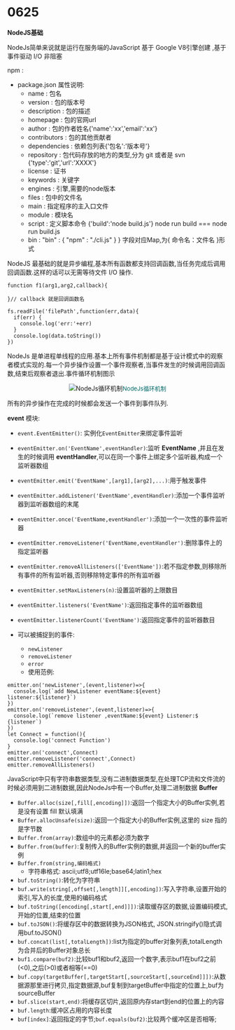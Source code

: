0625
===
**NodeJS基础**

NodeJs简单来说就是运行在服务端的JavaScript 基于 Google V8引擎创建 ,基于事件驱动 I/O 非阻塞

npm : 
- package.json 属性说明:
  - name : 包名
  - version : 包的版本号
  - description : 包的描述
  - homepage : 包的官网url
  - author : 包的作者姓名{'name':'xx','email':'xx'}
  - contributors : 包的其他贡献者
  - dependencies : 依赖包列表{'包名':'版本号'}
  - repository : 包代码存放的地方的类型,分为 git 或者是 svn {'type':'git','url':'XXXX'}
  - license : 证书
  - keywords : 关键字
  - engines : 引擎,需要的node版本
  - files : 包中的文件名
  - main : 指定程序的主入口文件
  - module : 模块名
  - script : 定义脚本命令 {'build':'node build.js'} node run build === node run build.js
  - bin : "bin" : { "npm" : "./cli.js" } } 字段对应Map,为{ 命令名：文件名 }形式


NodeJS 最基础的就是异步编程,基本所有函数都支持回调函数,当任务完成后调用回调函数.这样的话可以无需等待文件 I/O 操作.
```
function f1(arg1,arg2,callback){

}// callback 就是回调函数名

fs.readFile('filePath',function(err,data){
  if(err) {
    console.log('err:'+err)
  }
  console.log(data.toString())
})
```
NodeJs 是单进程单线程的应用.基本上所有事件机制都是基于设计模式中的观察者模式实现的.每一个异步操作设置一个事件观察者,当事件发生的时候调用回调函数,结束后观察者退出.事件循环机制图示
<center><img src = "https://www.runoob.com/wp-content/uploads/2015/09/event_loop.jpg" title = "NodeJs循环机制"><span><font color = '#006666' size = '2'>NodeJs循环机制</font></span></center>

所有的异步操作在完成的时候都会发送一个事件到事件队列.

**event** 模块:
- `event.EventEmitter()`: 实例化`EventEmitter`来绑定事件监听
- `eventEmitter.on('EventName',eventHandler)`:监听 **EventName** ,并且在发生的时候调用 **eventHandler**,可以在同一个事件上绑定多个监听器,构成一个监听器数组
- `eventEmitter.emit('EventName',[arg1],[arg2],...)`:用于触发事件
- `eventEmitter.addListener('EventName',eventHandler)`:添加一个事件监听器到监听器数组的末尾
- `eventEmitter.once('EventName,eventHandler')`:添加一个一次性的事件监听器
- `eventEmitter.removeListener('EventName,eventHandler')`:删除事件上的指定监听器
- `eventEmitter.removeAllListeners(['EventName'])`:若不指定参数,则移除所有事件的所有监听器,否则移除特定事件的所有监听器
- `eventEmitter.setMaxListeners(n)`:设置监听器的上限数目
- `eventEmitter.listeners('EventName')`:返回指定事件的监听器数组
- `eventEmitter.listenerCount('EventName')`:返回指定事件的监听器数目

- 可以被捕捉到的事件:
  - `newListener`
  - `removeListener`
  - `error`
  - 使用范例:
```
emitter.on('newListener',(event,listener)=>{
  console.log(`add NewListener eventName:${event} listener:${listener}`)
})
emitter.on('removeListener',(event,listener)=>{
  console.log(`remove listener ,eventName:${event} Listener:$ {listener`)
})
let Connect = function(){
  console.log('connect Function')
}
emitter.on('connect',Connect)
emitter.removeListener('connect',Connect)
emitter.removeAllListeners()
```

JavaScript中只有字符串数据类型,没有二进制数据类型,在处理TCP流和文件流的时候必须用到二进制数据,因此NodeJs中有一个Buffer,处理二进制数据
**Buffer**
- `Buffer.alloc(size[,fill[,encoding]])`:返回一个指定大小的Buffer实例,若是没有设置 fill 默认填满
- `Buffer.allocUnsafe(size)`:返回一个指定大小的Buffer实例,这里的 size 指的是字节数
- `Buffer.from(array)`:数组中的元素都必须为数字
- `Buffer.from(buffer)`:复制传入的Buffer实例的数据,并返回一个新的buffer实例
- `Buffer.from(string,编码格式)` 
  - 字符串格式: ascii;utf8;utf16le;base64;latin1;hex
- `buf.toString()`:转化为字符串
- `buf.write(string[,offset[,length]][,encoding])`:写入字符串,设置开始的索引,写入的长度,使用的编码格式
- `buf.toString([encoding[,start[,end]]])`:读取缓存区的数据,设置编码模式,开始的位置,结束的位置
- `buf.toJSON()`:将缓存区中的数据转换为JSON格式, JSON.stringify()隐式调用buf.toJSON()
- `buf.concat(list[,totalLength])`:list为指定的buffer对象列表,totalLength为合并后的Buffer对象总长
- `buf1.compare(buf2)`:比较buf1和buf2,返回一个数字,表示buf1在buf2之前(<0),之后(>0)或者相等(==0)
- `buf.copy(targetBuffer[,targetStart[,sourceStart[,sourceEnd]]])`:从数据源那里进行拷贝,指定数据源,buf复制到targetBuffer中指定的位置上,buf为sourceBuffer
- `buf.slice(start,end)`:将缓存区切片,返回原内存start到end的位置上的内容
- `buf.length`:缓冲区占用的内容长度
- `buf[index]`:返回指定的字节;`buf.equals(buf2)`:比较两个缓冲区是否相等;